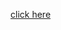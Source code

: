 [click here](file:///Users/dinaabed/Documents/misk-DSI/individual-assignment-2-dinaa-kh/wine_report.html)
